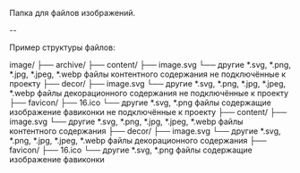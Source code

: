 Папка для файлов изображений.

--

Пример структуры файлов:

image/
├── archive/
    ├── content/
        ├── image.svg
        └── другие *.svg, *.png, *.jpg, *.jpeg, *.webp файлы контентного содержания не подключённые к проекту
    ├── decor/
        ├── image.svg
        └── другие *.svg, *.png, *.jpg, *.jpeg, *.webp файлы декорационного содержания не подключённые к проекту
    ├── favicon/
        ├── 16.ico
        └── другие *.svg, *.png файлы содержащие изображение фавиконки не подключённые к проекту
├── content/
    ├── image.svg
    └── другие *.svg, *.png, *.jpg, *.jpeg, *.webp файлы контентного содержания
├── decor/
    ├── image.svg
    └── другие *.svg, *.png, *.jpg, *.jpeg, *.webp файлы декорационного содержания
├── favicon/
    ├── 16.ico
    └── другие *.svg, *.png файлы содержащие изображение фавиконки
